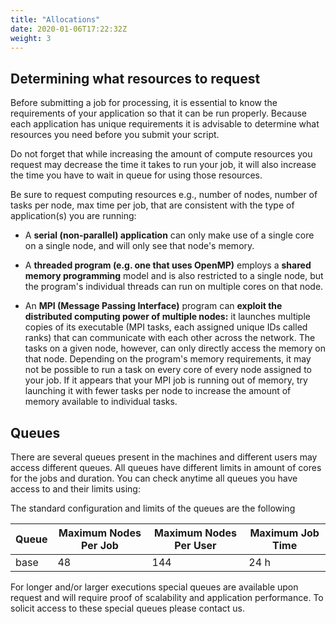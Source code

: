 ```yaml
---
title: "Allocations"
date: 2020-01-06T17:22:32Z
weight: 3
---
```


## Determining what resources to request

Before submitting a job for processing, it is essential to know the requirements of your application so that it can be run properly. Because each application has unique requirements it is advisable to determine what resources you need before you submit your script.

Do not forget that while increasing the amount of compute resources you request may decrease the time it takes to run your job, it will also increase the time you have to wait in queue for using those resources. 

Be sure to request computing resources e.g., number of nodes, number of tasks per node, max time per job, that are consistent with the type of application(s) you are running:

* A **serial (non-parallel) application** can only make use of a single core on a single node, and will only see that node's memory.

* A **threaded program (e.g. one that uses OpenMP)** employs a **shared memory programming** model and is also restricted to a single node, but the program's individual threads can run on multiple cores on that node.

* An **MPI (Message Passing Interface)** program can **exploit the distributed computing power of multiple nodes:** it launches multiple copies of its executable (MPI tasks, each assigned unique IDs called ranks) that can communicate with each other across the network. The tasks on a given node, however, can only directly access the memory on that node. Depending on the program's memory requirements, it may not be possible to run a task on every core of every node assigned to your job. If it appears that your MPI job is running out of memory, try launching it with fewer tasks per node to increase the amount of memory available to individual tasks.


## Queues 

There are several queues present in the machines and different users may access different queues. All queues have different limits in amount of cores for the jobs and duration. You can check anytime all queues you have access to and their limits using:

The standard configuration and limits of the queues are the following


| Queue | Maximum Nodes Per Job | Maximum Nodes Per User | Maximum Job Time |
|---|---|---|---|
|base	 | 48 | 144	| 24 h |


For longer and/or larger executions special queues are available upon request and will require proof of scalability and application performance. To solicit access to these special queues please contact us.

